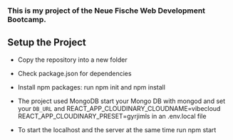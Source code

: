 
### This is my project of the Neue Fische Web Development Bootcamp. ###

## Setup the Project ##

- Copy the repository into a new folder

- Check package.json for dependencies
- Install npm packages: run npm init and npm install
- The project used MongoDB start your Mongo DB with mongod and set your ` DB_URL `  and REACT_APP_CLOUDINARY_CLOUDNAME=vibecloud
REACT_APP_CLOUDINARY_PRESET=gyrjimls
in an .env.local file

- To start the localhost and the server at the same time run npm start
